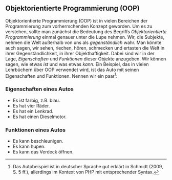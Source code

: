 ## Objektorientierte Programmierung (OOP)

Objektorientierte Programmierung (OOP) ist in vielen Bereichen der Programmierung zum vorherrschenden Konzept geworden. Um es zu verstehen, sollte man zunächst die Bedeutung des Begriffs *Objektorientierte Programmierung* einmal genauer unter die Lupe nehmen. Wir, die Subjekte, nehmen die Welt außerhalb von uns als *gegenständlich* wahr. Man könnte auch sagen, wir sehen, riechen, hören, schmecken und ertasten die Welt in ihrer Gegenständlichkeit, in ihrer Objekthaftigkeit. Dabei sind wir in der Lage, *Eigenschaften* und *Funktionen* dieser Objekte anzugeben. Wir können sagen, wie etwas *ist* und was etwas *kann*. Ein Beispiel, das in vielen Lehrbüchern über OOP verwendet wird, ist das Auto mit seinen Eigenschaften und Funktionen. Nennen wir ein paar[^1]:

### Eigenschaften eines Autos

* Es ist farbig, z.B. blau.
* Es hat vier Räder.
* Es hat ein Lenkrad.
* Es hat einen Dieselmotor.

### Funktionen eines Autos

* Es kann beschleunigen.
* Es kann hupen.
* Es kann das Verdeck öffnen.

[^1]: Das Autobeispiel ist in deutscher Sprache gut erklärt in Schmidt (2009, S. 5 ff.), allerdings im Kontext von PHP mit entsprechender Syntax.